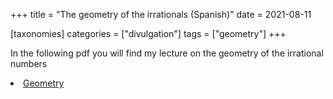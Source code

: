 +++
title = "The geometry of the irrationals (Spanish)"
date = 2021-08-11

[taxonomies]
categories = ["divulgation"]
tags = ["geometry"]
+++

In the following pdf you will find my lecture on the geometry of the irrational numbers

<li classs="inline-block">
    <a  target="_blank"
        class"align-middle"
        href="geometry.pdf">Geometry</a>

</li>
        